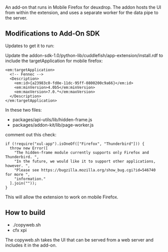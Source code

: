 An add-on that runs in Mobile Firefox for deuxdrop. The addon hosts the UI
from within the extension, and uses a separate worker for the data pipe to
the server.

## Modifications to Add-On SDK

Updates to get it to run:

Update the addon-sdk-1.0/python-lib/cuddlefish/app-extension/install.rdf to
include the targetApplication for mobile firefox:

    <em:targetApplication>
      <!-- Fennec -->
      <Description>
        <em:id>{a23983c0-fd0e-11dc-95ff-0800200c9a66}</em:id>
        <em:minVersion>4.0b5</em:minVersion>
        <em:maxVersion>7.0.*</em:maxVersion>
      </Description>
    </em:targetApplication>

In these two files:

* packages/api-utils/lib/hidden-frame.js
* packages/addon-kit/lib/page-worker.js

comment out this check:

    if (!require("xul-app").isOneOf(["Firefox", "Thunderbird"])) {
      throw new Error([
        "The hidden-frame module currently supports only Firefox and Thunderbird. ",
        "In the future, we would like it to support other applications, however. ",
        "Please see https://bugzilla.mozilla.org/show_bug.cgi?id=546740 for more ",
        "information."
      ].join(""));
    }

This will allow the extension to work on mobile Firefox.

## How to build

* ./copyweb.sh
* cfx xpi

The copyweb.sh takes the UI that can be served from a web server and includes
it in the add-on.